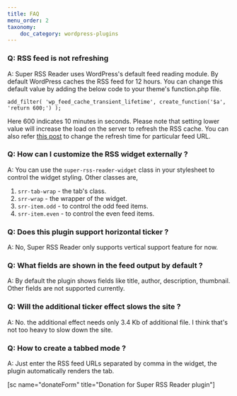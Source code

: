 ```yaml
---
title: FAQ
menu_order: 2
taxonomy:
    doc_category: wordpress-plugins
---
```


### Q: RSS feed is not refreshing

A: Super RSS Reader uses WordPress's default feed reading module. By default WordPress caches the RSS feed for 12 hours. You can change this default value by adding the below code to your theme's function.php file.

    add_filter( 'wp_feed_cache_transient_lifetime', create_function('$a', 'return 600;') );

Here 600 indicates 10 minutes in seconds. Please note that setting lower value will increase the load on the server to refresh the RSS cache. You can also refer [this post](https://wordpress.org/support/topic/rss-not-updating-no-matter-which-plugin-i-try/#post-10123881) to change the refresh time for particular feed URL.

### Q: How can I customize the RSS widget externally ?

A: You can use the `super-rss-reader-widget` class in your stylesheet to control the widget styling. Other classes are,

1.  `srr-tab-wrap` - the tab's class.
2.  `srr-wrap` - the wrapper of the widget.
3.  `srr-item.odd` - to control the odd feed items.
4.  `srr-item.even` - to control the even feed items.

### Q: Does this plugin support horizontal ticker ?

A: No, Super RSS Reader only supports vertical support feature for now.

### Q: What fields are shown in the feed output by default ?

A: By default the plugin shows fields like title, author, description, thumbnail. Other fields are not supported currently.

### Q: Will the additional ticker effect slows the site ?

A: No. the additional effect needs only 3.4 Kb of additional file. I think that's not too heavy to slow down the site.

### Q: How to create a tabbed mode ?

A: Just enter the RSS feed URLs separated by comma in the widget, the plugin automatically renders the tab.

[sc name="donateForm" title="Donation for Super RSS Reader plugin"]